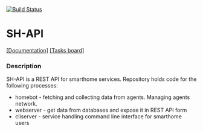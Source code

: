 [![Build Status](https://travis-ci.org/smart-evolution/shapi.svg?branch=master)](https://travis-ci.org/smart-evolution/shapi)

# SH-API
[[Documentation]]()
[[Tasks board]](https://trello.com/b/QtZlwkhQ/project-smart-home)

### Description
SH-API is a REST API for smarthome services. Repository holds code for the following processes:
- homebot - fetching and collecting data from agents. Managing agents network. 
- webserver - get data from databases and expose it in REST API form
- cliserver - service handling command line interface for smarthome users
